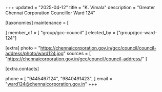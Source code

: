 +++
updated = "2025-04-12"
title = "K. Vimala"
description = "Greater Chennai Corporation Councillor Ward 124"

[taxonomies]
maintenance = [

]
member_of = [
    "group/gcc-council"
]
elected_by = ["group/gcc-ward-124"]

[extra]
photo = "https://chennaicorporation.gov.in/gcc/council/council-address/photo/ward124.jpg"
sources = [
    "https://chennaicorporation.gov.in/gcc/council/council-address/"
]

[extra.contacts]

phone = [
    "9445467124",
    "9840491423",
    ]
email = "ward124@chennaicorporation.gov.in"
+++